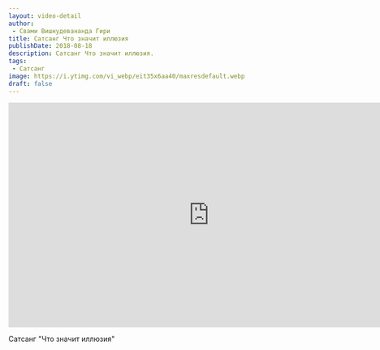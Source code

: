 ```yaml
---
layout: video-detail
author:
 - Свами Вишнудевананда Гири
title: Сатсанг Что значит иллюзия
publishDate: 2018-08-18
description: Сатсанг Что значит иллюзия. 
tags: 
 - Сатсанг
image: https://i.ytimg.com/vi_webp/eit35x6aa40/maxresdefault.webp
draft: false
---
```


<iframe width="790" height="444" src="https://www.youtube.com/embed/eit35x6aa40" frameborder="0" allowfullscreen=""></iframe> 

  Сатсанг "Что значит иллюзия"

  

 